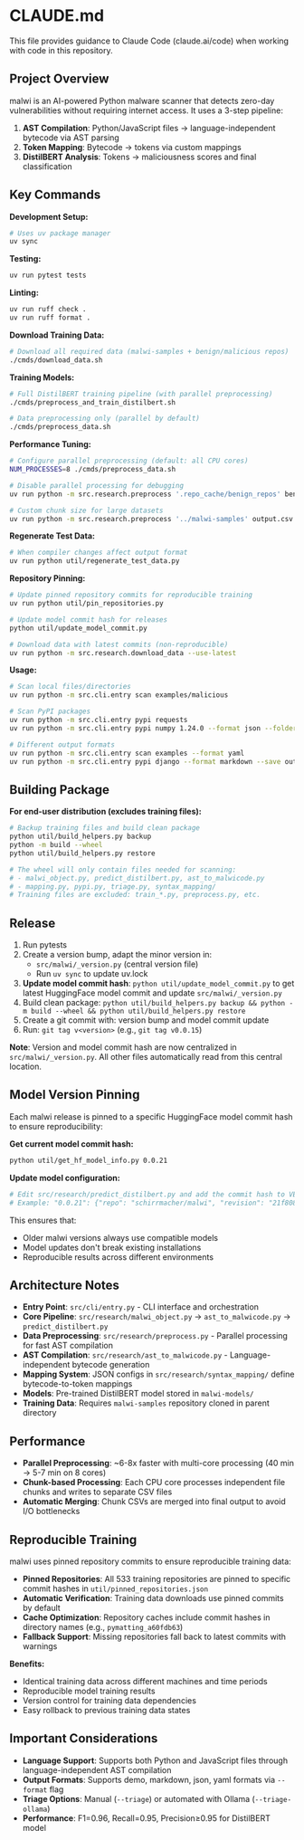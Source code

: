 # CLAUDE.md

This file provides guidance to Claude Code (claude.ai/code) when working with code in this repository.

## Project Overview

malwi is an AI-powered Python malware scanner that detects zero-day vulnerabilities without requiring internet access. It uses a 3-step pipeline:

1. **AST Compilation**: Python/JavaScript files → language-independent bytecode via AST parsing
2. **Token Mapping**: Bytecode → tokens via custom mappings  
3. **DistilBERT Analysis**: Tokens → maliciousness scores and final classification

## Key Commands

**Development Setup:**
```bash
# Uses uv package manager
uv sync
```

**Testing:**
```bash
uv run pytest tests
```

**Linting:**
```bash
uv run ruff check .
uv run ruff format .
```

**Download Training Data:**
```bash
# Download all required data (malwi-samples + benign/malicious repos)
./cmds/download_data.sh
```

**Training Models:**
```bash
# Full DistilBERT training pipeline (with parallel preprocessing)
./cmds/preprocess_and_train_distilbert.sh

# Data preprocessing only (parallel by default)
./cmds/preprocess_data.sh
```

**Performance Tuning:**
```bash
# Configure parallel preprocessing (default: all CPU cores)
NUM_PROCESSES=8 ./cmds/preprocess_data.sh

# Disable parallel processing for debugging
uv run python -m src.research.preprocess '.repo_cache/benign_repos' benign.csv --no-parallel

# Custom chunk size for large datasets
uv run python -m src.research.preprocess '../malwi-samples' output.csv --chunk-size 50
```

**Regenerate Test Data:**
```bash
# When compiler changes affect output format
uv run python util/regenerate_test_data.py
```

**Repository Pinning:**
```bash
# Update pinned repository commits for reproducible training
uv run python util/pin_repositories.py

# Update model commit hash for releases
python util/update_model_commit.py

# Download data with latest commits (non-reproducible)
uv run python -m src.research.download_data --use-latest
```

**Usage:**
```bash
# Scan local files/directories
uv run python -m src.cli.entry scan examples/malicious

# Scan PyPI packages
uv run python -m src.cli.entry pypi requests
uv run python -m src.cli.entry pypi numpy 1.24.0 --format json --folder downloads

# Different output formats
uv run python -m src.cli.entry scan examples --format yaml
uv run python -m src.cli.entry pypi django --format markdown --save output.md
```

## Building Package

**For end-user distribution (excludes training files):**
```bash
# Backup training files and build clean package
python util/build_helpers.py backup
python -m build --wheel
python util/build_helpers.py restore

# The wheel will only contain files needed for scanning:
# - malwi_object.py, predict_distilbert.py, ast_to_malwicode.py
# - mapping.py, pypi.py, triage.py, syntax_mapping/
# Training files are excluded: train_*.py, preprocess.py, etc.
```

## Release

1. Run pytests
2. Create a version bump, adapt the minor version in:
   - `src/malwi/_version.py` (central version file)
   - Run `uv sync` to update uv.lock
3. **Update model commit hash**: `python util/update_model_commit.py` to get latest HuggingFace model commit and update `src/malwi/_version.py`
4. Build clean package: `python util/build_helpers.py backup && python -m build --wheel && python util/build_helpers.py restore`
5. Create a git commit with: version bump and model commit update
6. Run: `git tag v<version>` (e.g., `git tag v0.0.15`)

**Note**: Version and model commit hash are now centralized in `src/malwi/_version.py`. All other files automatically read from this central location.

## Model Version Pinning

Each malwi release is pinned to a specific HuggingFace model commit hash to ensure reproducibility:

**Get current model commit hash:**
```bash
python util/get_hf_model_info.py 0.0.21
```

**Update model configuration:**
```bash
# Edit src/research/predict_distilbert.py and add the commit hash to VERSION_TO_MODEL_CONFIG
# Example: "0.0.21": {"repo": "schirrmacher/malwi", "revision": "21f808cda19f6a465bbdd568960f6b0291321cdf"}
```

This ensures that:
- Older malwi versions always use compatible models
- Model updates don't break existing installations
- Reproducible results across different environments

## Architecture Notes

- **Entry Point**: `src/cli/entry.py` - CLI interface and orchestration
- **Core Pipeline**: `src/research/malwi_object.py` → `ast_to_malwicode.py` → `predict_distilbert.py`
- **Data Preprocessing**: `src/research/preprocess.py` - Parallel processing for fast AST compilation
- **AST Compilation**: `src/research/ast_to_malwicode.py` - Language-independent bytecode generation
- **Mapping System**: JSON configs in `src/research/syntax_mapping/` define bytecode-to-token mappings
- **Models**: Pre-trained DistilBERT model stored in `malwi-models/`
- **Training Data**: Requires `malwi-samples` repository cloned in parent directory

## Performance

- **Parallel Preprocessing**: ~6-8x faster with multi-core processing (40 min → 5-7 min on 8 cores)
- **Chunk-based Processing**: Each CPU core processes independent file chunks and writes to separate CSV files
- **Automatic Merging**: Chunk CSVs are merged into final output to avoid I/O bottlenecks

## Reproducible Training

malwi uses pinned repository commits to ensure reproducible training data:

- **Pinned Repositories**: All 533 training repositories are pinned to specific commit hashes in `util/pinned_repositories.json`
- **Automatic Verification**: Training data downloads use pinned commits by default  
- **Cache Optimization**: Repository caches include commit hashes in directory names (e.g., `pymatting_a60fdb63`)
- **Fallback Support**: Missing repositories fall back to latest commits with warnings

**Benefits:**
- Identical training data across different machines and time periods
- Reproducible model training results
- Version control for training data dependencies
- Easy rollback to previous training data states

## Important Considerations

- **Language Support**: Supports both Python and JavaScript files through language-independent AST compilation
- **Output Formats**: Supports demo, markdown, json, yaml formats via `--format` flag
- **Triage Options**: Manual (`--triage`) or automated with Ollama (`--triage-ollama`)
- **Performance**: F1=0.96, Recall=0.95, Precision≥0.95 for DistilBERT model